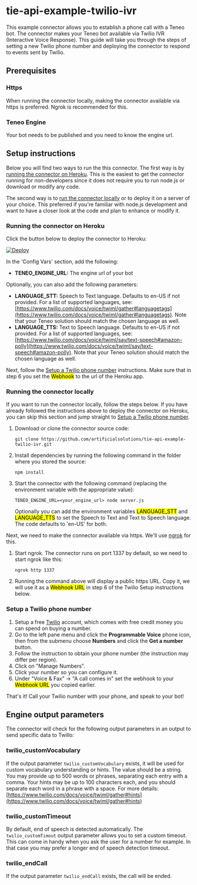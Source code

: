 # tie-api-example-twilio-ivr
This example connector allows you to establish a phone call with a Teneo bot. The connector makes your Teneo bot available via Twilio IVR (Interactive Voice Response). This guide will take you through the steps of setting a new Twilio phone number and deploying the connector to respond to events sent by Twilio.


## Prerequisites
### Https
When running the connector locally, making the connector available via https is preferred. Ngrok is recommended for this.

### Teneo Engine
Your bot needs to be published and you need to know the engine url.

## Setup instructions
Below you will find two ways to run the this connector. The first way is by [running the connector on Heroku](#running-the-connector-on-heroku). This is the easiest to get the connector running for non-developers since it does not require you to run node.js or download or modify any code.

The second way is to [run the connector locally](#running-the-connector-locally) or to deploy it on a server of your choice. This preferred if you're familiar with node.js development and want to have a closer look at the code and plan to enhance or modify it.

### Running the connector on Heroku
Click the button below to deploy the connector to Heroku:

[![Deploy](https://www.herokucdn.com/deploy/button.svg?classes=heroku)](https://heroku.com/deploy?template=https://github.com/artificialsolutions/tie-api-example-twilio-ivr)

In the 'Config Vars' section, add the following:
* **TENEO_ENGINE_URL:** The engine url of your bot

Optionally, you can also add the following parameters:
* **LANGUAGE_STT:** Speech to Text language. Defaults to en-US if not provided. For a list of supported languages, see: [https://www.twilio.com/docs/voice/twiml/gather#languagetags](https://www.twilio.com/docs/voice/twiml/gather#languagetags). Note that your Teneo solution should match the chosen language as well.
* **LANGUAGE_TTS:** Text to Speech language. Defaults to en-US if not provided. For a list of supported languages, see: [https://www.twilio.com/docs/voice/twiml/say/text-speech#amazon-polly](https://www.twilio.com/docs/voice/twiml/say/text-speech#amazon-polly). Note that your Teneo solution should match the chosen language as well.

Next, follow the [Setup a Twilio phone number](#setup-a-twilio-phone-number) instructions. Make sure that in step 6 you set the <mark>Webhook</mark> to the url of the Heroku app.

### Running the connector locally
If you want to run the connector locally, follow the steps below. If you have already followed the instructions above to deploy the connector on Heroku, you can skip this section and jump straight to [Setup a Twilio phone number](#setup-a-twilio-phone-number).
1. Download or clone the connector source code:
    ```
    git clone https://github.com/artificialsolutions/tie-api-example-twilio-ivr.git
    ```
2. Install dependencies by running the following command in the folder where you stored the source:
    ```
    npm install
    ``` 
3. Start the connector with the following command (replacing the environment variable with the appropriate value):
    ```
    TENEO_ENGINE_URL=<your_engine_url> node server.js
    ```
    Optionally you can add the environment variables <mark>LANGUAGE_STT</mark> and <mark>LANGUAGE_TTS</mark> to set the Speech to Text and Text to Speech language. The code defaults to 'en-US' for both.

Next, we need to make the connector available via https. We'll use [ngrok](https://ngrok.com) for this.

1. Start ngrok. The connector runs on port 1337 by default, so we need to start ngrok like this:
    ```
    ngrok http 1337
    ```
2. Running the command above will display a public https URL. Copy it, we will use it as a <mark>Webhook URL</mark> in step 6 of the Twilio Setup instructions below.

### Setup a Twilio phone number
1. Setup a free [Twilio](https://www.twilio.com/try-twilio) account, which comes with free credit money you can spend on buying a number.
2. Go to the left pane menu and click the **Programmable Voice** phone icon, then from the submenu choose **Numbers** and click the **Get a number** button.
3. Follow the instruction to obtain your phone number (the instruction may differ per region).
4. Click on "Manage Numbers".
5. Click your number so you can configure it.
6. Under "Voice & Fax" -> "A call comes in" set the webhook to your <mark>Webhook URL</mark> you copied earlier.


That's it! Call your Twilio number with your phone, and speak to your bot!

## Engine output parameters
The connector will check for the following output parameters in an output to send specific data to Twillo:

### twilio_customVocabulary
If the output parameter `twilio_customVocabulary` exists, it will be used for custom vocabulary understanding or hints. The value should be a string. You may provide up to 500 words or phrases, separating each entry with a comma. Your hints may be up to 100 characters each, and you should separate each word in a phrase with a space. For more details: [https://www.twilio.com/docs/voice/twiml/gather#hints](https://www.twilio.com/docs/voice/twiml/gather#hints)

### twilio_customTimeout
By default, end of speech is detected automatically. The `twilio_customTimout` output parameter allows you to set a custom timeout. This can come in handy when you ask the user for a number for example. In that case you may prefer a longer end of speech detection timeout.

### twilio_endCall
If the output parameter `twilio_endCall` exists, the call will be ended.